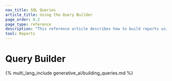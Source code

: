 ```yaml
---
nav_title: SQL Queries
article_title: Using the Query Builder
page_order: 0.2
page_type: reference
description: "This reference article describes how to build reports using Braze data from Snowflake in the Query Builder."
tool: Reports
---
```


# Query Builder

{% multi_lang_include generative_ai/building_queries.md %}